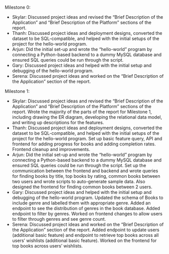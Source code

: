 Milestone 0:
- Skylar: Discussed project ideas and revised the “Brief Description of the Application” and “Brief Description of the Platform” sections of the report. 
- Thanh: Discussed project ideas and deployment designs, converted the dataset to be SQL-compatible, and helped with the initial setups of the project for the hello-world program.  
- Arjun: Did the initial set-up and wrote the “hello-world” program by connecting a Python-based backend to a dummy MySQL database and ensured SQL queries could be run through the script. 
- Gary: Discussed project ideas and helped with the initial setup and debugging of the hello-world program. 
- Serena: Discussed project ideas and worked on the “Brief Description of the Application” section of the report. 


Milestone 1:
- Skylar: Discussed project ideas and revised the “Brief Description of the Application” and “Brief Description of the Platform” sections of the report. Wrote the majority of the parts of the report for Milestone 1, including drawing the ER diagram, developing the relational data model, and writing up descriptions for the features.
- Thanh: Discussed project ideas and deployment designs, converted the dataset to be SQL-compatible, and helped with the initial setups of the project for the hello-world program. Set up basic feature query, API and frontend for adding progress for books and adding completion rates. Frontend cleanup and improvements.
- Arjun: Did the initial set-up and wrote the “hello-world” program by connecting a Python-based backend to a dummy MySQL database and ensured SQL queries could be run through the script. Set up the communication between the frontend and backend and wrote queries for finding books by title, top books by rating, common books between two users and wrote scripts to auto-generate sample data. Also designed the frontend for finding common books between 2 users. 
- Gary: Discussed project ideas and helped with the initial setup and debugging of the hello-world program. Updated the schema of Books to include genre and labelled them with appropriate genre. Added an endpoint to see the distribution of genres in the book database. Added endpoint to filter by genres. Worked on frontend changes to allow users to filter through genres and see genre count.
- Serena: Discussed project ideas and worked on the “Brief Description of the Application” section of the report. Added endpoint to update users (additional basic feature) and endpoint to retrieve top books across all users’ wishlists (additional basic feature). Worked on the frontend for top books across users’ wishlists.

